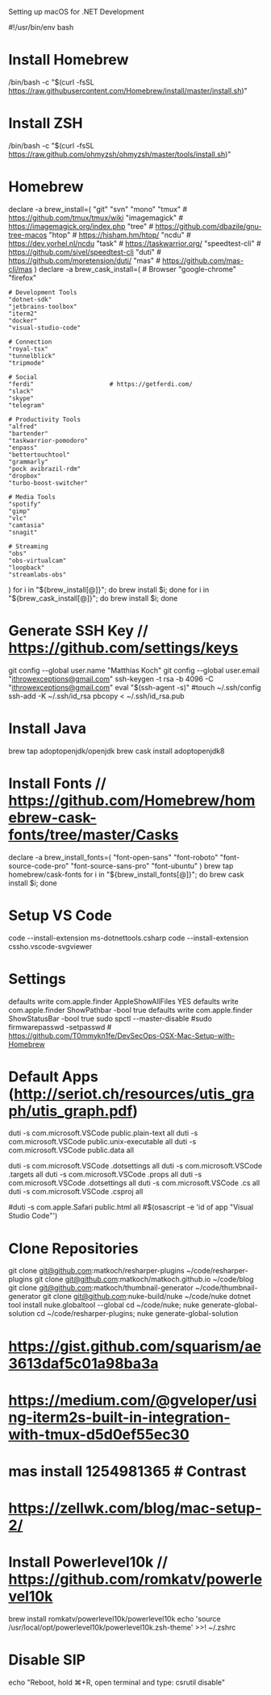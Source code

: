 Setting up macOS for .NET Development


#!/usr/bin/env bash

# Install Homebrew
/bin/bash -c "$(curl -fsSL https://raw.githubusercontent.com/Homebrew/install/master/install.sh)"

# Install ZSH
/bin/bash -c "$(curl -fsSL https://raw.github.com/ohmyzsh/ohmyzsh/master/tools/install.sh)"

# Homebrew
declare -a brew_install=(
    "git"
    "svn"
    "mono"
    "tmux"              # https://github.com/tmux/tmux/wiki
    "imagemagick"       # https://imagemagick.org/index.php
    "tree"              # https://github.com/dbazile/gnu-tree-macos
    "htop"              # https://hisham.hm/htop/
    "ncdu"              # https://dev.yorhel.nl/ncdu
    "task"              # https://taskwarrior.org/
    "speedtest-cli"     # https://github.com/sivel/speedtest-cli
    "duti"              # https://github.com/moretension/duti/
    "mas"               # https://github.com/mas-cli/mas
)
declare -a brew_cask_install=(
    # Browser
    "google-chrome"
    "firefox"

    # Development Tools
    "dotnet-sdk"
    "jetbrains-toolbox"
    "iterm2"
    "docker"
    "visual-studio-code"

    # Connection
    "royal-tsx"
    "tunnelblick"
    "tripmode"

    # Social
    "ferdi"                     # https://getferdi.com/
    "slack"
    "skype"
    "telegram"

    # Productivity Tools
    "alfred"
    "bartender"
    "taskwarrior-pomodoro"
    "enpass"
    "bettertouchtool"
    "grammarly"
    "pock avibrazil-rdm"
    "dropbox"
    "turbo-boost-switcher"

    # Media Tools
    "spotify"
    "gimp"
    "vlc"
    "camtasia"
    "snagit"

    # Streaming
    "obs"
    "obs-virtualcam"
    "loopback"
    "streamlabs-obs"
)
for i in "${brew_install[@]}"; do brew install $i; done
for i in "${brew_cask_install[@]}"; do brew install $i; done

# Generate SSH Key // https://github.com/settings/keys
git config --global user.name "Matthias Koch"
git config --global user.email "ithrowexceptions@gmail.com"
ssh-keygen -t rsa -b 4096 -C "ithrowexceptions@gmail.com"
eval "$(ssh-agent -s)"
#touch ~/.ssh/config
ssh-add -K ~/.ssh/id_rsa
pbcopy < ~/.ssh/id_rsa.pub

# Install Java
brew tap adoptopenjdk/openjdk
brew cask install adoptopenjdk8

# Install Fonts // https://github.com/Homebrew/homebrew-cask-fonts/tree/master/Casks
declare -a brew_install_fonts=(
    "font-open-sans"
    "font-roboto"
    "font-source-code-pro"
    "font-source-sans-pro"
    "font-ubuntu"
)
brew tap homebrew/cask-fonts
for i in "${brew_install_fonts[@]}"; do brew cask install $i; done

# Setup VS Code
code --install-extension ms-dotnettools.csharp
code --install-extension cssho.vscode-svgviewer

# Settings
defaults write com.apple.finder AppleShowAllFiles YES
defaults write com.apple.finder ShowPathbar -bool true
defaults write com.apple.finder ShowStatusBar -bool true
sudo spctl --master-disable
#sudo firmwarepasswd -setpasswd # https://github.com/T0mmykn1fe/DevSecOps-OSX-Mac-Setup-with-Homebrew

# Default Apps (http://seriot.ch/resources/utis_graph/utis_graph.pdf)
duti -s com.microsoft.VSCode public.plain-text all
duti -s com.microsoft.VSCode public.unix-executable all
duti -s com.microsoft.VSCode public.data all

duti -s com.microsoft.VSCode .dotsettings all
duti -s com.microsoft.VSCode .targets all
duti -s com.microsoft.VSCode .props all
duti -s com.microsoft.VSCode .dotsettings all
duti -s com.microsoft.VSCode .cs all
duti -s com.microsoft.VSCode .csproj all

#duti -s com.apple.Safari public.html all
#$(osascript -e 'id of app "Visual Studio Code"')

# Clone Repositories
git clone git@github.com:matkoch/resharper-plugins ~/code/resharper-plugins
git clone git@github.com:matkoch/matkoch.github.io ~/code/blog
git clone git@github.com:matkoch/thumbnail-generator ~/code/thumbnail-generator
git clone git@github.com:nuke-build/nuke ~/code/nuke
dotnet tool install nuke.globaltool --global
cd ~/code/nuke;              nuke generate-global-solution
cd ~/code/resharper-plugins; nuke generate-global-solution



# https://gist.github.com/squarism/ae3613daf5c01a98ba3a
# https://medium.com/@gveloper/using-iterm2s-built-in-integration-with-tmux-d5d0ef55ec30
# mas install 1254981365 # Contrast
# https://zellwk.com/blog/mac-setup-2/

# Install Powerlevel10k // https://github.com/romkatv/powerlevel10k
brew install romkatv/powerlevel10k/powerlevel10k
echo 'source /usr/local/opt/powerlevel10k/powerlevel10k.zsh-theme' >>! ~/.zshrc

# Disable SIP
echo "Reboot, hold ⌘+R, open terminal and type: csrutil disable"

